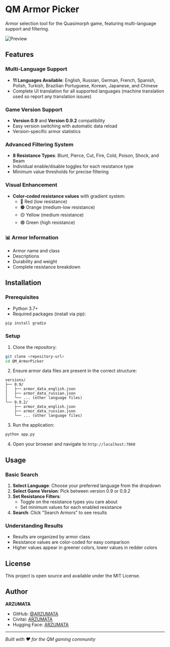 # QM Armor Picker

Armor selection tool for the Quasimorph game, featuring multi-language support and filtering.

![Preview](media/preview.png)

## Features

### Multi-Language Support
- **11 Languages Available**: English, Russian, German, French, Spanish, Polish, Turkish, Brazilian Portuguese, Korean, Japanese, and Chinese
- Complete UI translation for all supported languages (machine translation used so report any translation issues)

### Game Version Support
- **Version 0.9** and **Version 0.9.2** compatibility
- Easy version switching with automatic data reload
- Version-specific armor statistics

### Advanced Filtering System
- **8 Resistance Types**: Blunt, Pierce, Cut, Fire, Cold, Poison, Shock, and Beam
- Individual enable/disable toggles for each resistance type
- Minimum value thresholds for precise filtering

### Visual Enhancement
- **Color-coded resistance values** with gradient system:
  - 🔴 Red (low resistance)
  - 🟠 Orange (medium-low resistance)
  - 🟡 Yellow (medium resistance)
  - 🟢 Green (high resistance)

### 📊 Armor Information
- Armor name and class
- Descriptions
- Durability and weight
- Complete resistance breakdown

## Installation

### Prerequisites
- Python 3.7+
- Required packages (install via pip):

```bash
pip install gradio
```

### Setup
1. Clone the repository:
```bash
git clone <repository-url>
cd QM_ArmorPicker
```

2. Ensure armor data files are present in the correct structure:
```
versions/
├── 0.9/
│   ├── armor_data_english.json
│   ├── armor_data_russian.json
│   └── ... (other language files)
└── 0.9.2/
    ├── armor_data_english.json
    ├── armor_data_russian.json
    └── ... (other language files)
```

3. Run the application:
```bash
python app.py
```

4. Open your browser and navigate to `http://localhost:7860`

## Usage

### Basic Search
1. **Select Language**: Choose your preferred language from the dropdown
2. **Select Game Version**: Pick between version 0.9 or 0.9.2
3. **Set Resistance Filters**: 
   - Toggle on the resistance types you care about
   - Set minimum values for each enabled resistance
4. **Search**: Click "Search Armors" to see results

### Understanding Results
- Results are organized by armor class
- Resistance values are color-coded for easy comparison
- Higher values appear in greener colors, lower values in redder colors


## License

This project is open source and available under the MIT License.

## Author

**ARZUMATA**
- GitHub: [@ARZUMATA](https://github.com/ARZUMATA)
- Civitai: [ARZUMATA](https://civitai.com/user/ARZUMATA)
- Hugging Face: [ARZUMATA](https://huggingface.co/ARZUMATA)

---

*Built with ❤️ for the QM gaming community*
